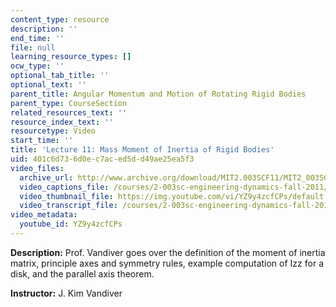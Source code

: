 ```yaml
---
content_type: resource
description: ''
end_time: ''
file: null
learning_resource_types: []
ocw_type: ''
optional_tab_title: ''
optional_text: ''
parent_title: Angular Momentum and Motion of Rotating Rigid Bodies
parent_type: CourseSection
related_resources_text: ''
resource_index_text: ''
resourcetype: Video
start_time: ''
title: 'Lecture 11: Mass Moment of Inertia of Rigid Bodies'
uid: 401c6d73-6d0e-c7ac-ed5d-d49ae25ea5f3
video_files:
  archive_url: http://www.archive.org/download/MIT2.003SCF11/MIT2_003SCF11_lec11_300k.mp4
  video_captions_file: /courses/2-003sc-engineering-dynamics-fall-2011/1369a39a9de6511692e20ec1f13873db_YZ9y4zcfCPs.vtt
  video_thumbnail_file: https://img.youtube.com/vi/YZ9y4zcfCPs/default.jpg
  video_transcript_file: /courses/2-003sc-engineering-dynamics-fall-2011/6e181eb5a7fc2584fb1cb3ec5fe8ba40_YZ9y4zcfCPs.pdf
video_metadata:
  youtube_id: YZ9y4zcfCPs
---
```


**Description:** Prof. Vandiver goes over the definition of the moment of inertia matrix, principle axes and symmetry rules, example computation of Izz for a disk, and the parallel axis theorem.

**Instructor:** J. Kim Vandiver




